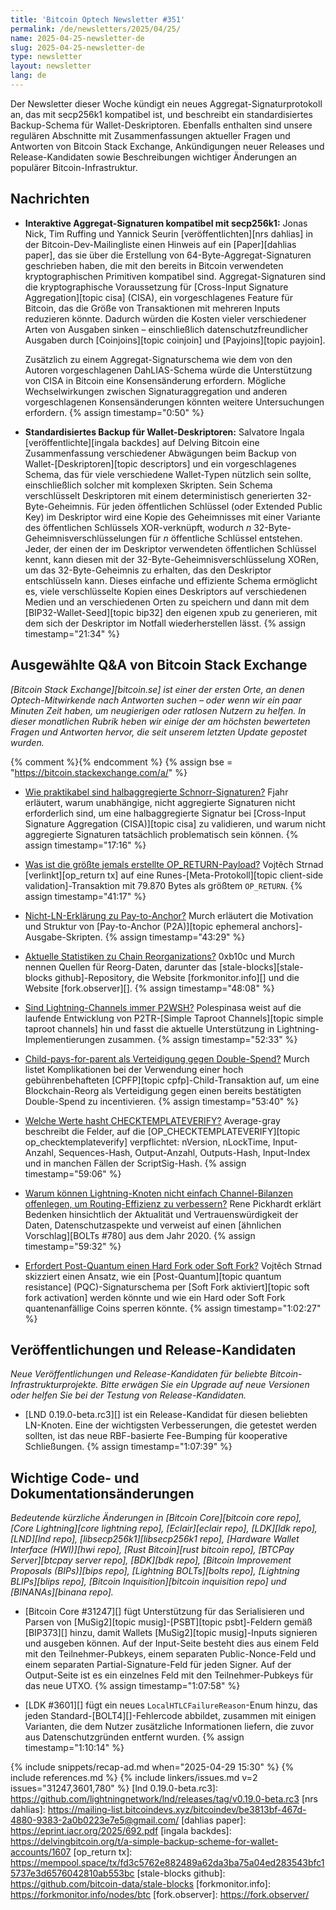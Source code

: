 ```yaml
---
title: 'Bitcoin Optech Newsletter #351'
permalink: /de/newsletters/2025/04/25/
name: 2025-04-25-newsletter-de
slug: 2025-04-25-newsletter-de
type: newsletter
layout: newsletter
lang: de
---
```

Der Newsletter dieser Woche kündigt ein neues Aggregat-Signaturprotokoll an, das mit secp256k1 kompatibel ist, und beschreibt ein standardisiertes Backup-Schema für Wallet-Deskriptoren. Ebenfalls enthalten sind unsere regulären Abschnitte mit Zusammenfassungen aktueller Fragen und Antworten von Bitcoin Stack Exchange, Ankündigungen neuer Releases und Release-Kandidaten sowie Beschreibungen wichtiger Änderungen an populärer Bitcoin-Infrastruktur.

## Nachrichten

- **Interaktive Aggregat-Signaturen kompatibel mit secp256k1:** Jonas Nick, Tim Ruffing und Yannick Seurin [veröffentlichten][nrs dahlias] in der Bitcoin-Dev-Mailingliste einen Hinweis auf ein [Paper][dahlias paper], das sie über die Erstellung von 64-Byte-Aggregat-Signaturen geschrieben haben, die mit den bereits in Bitcoin verwendeten kryptographischen Primitiven kompatibel sind. Aggregat-Signaturen sind die kryptographische Voraussetzung für [Cross-Input Signature Aggregation][topic cisa] (CISA), ein vorgeschlagenes Feature für Bitcoin, das die Größe von Transaktionen mit mehreren Inputs reduzieren könnte. Dadurch würden die Kosten vieler verschiedener Arten von Ausgaben sinken – einschließlich datenschutzfreundlicher Ausgaben durch [Coinjoins][topic coinjoin] und [Payjoins][topic payjoin].

  Zusätzlich zu einem Aggregat-Signaturschema wie dem von den Autoren vorgeschlagenen DahLIAS-Schema würde die Unterstützung von CISA in Bitcoin eine Konsensänderung erfordern. Mögliche Wechselwirkungen zwischen Signaturaggregation und anderen vorgeschlagenen Konsensänderungen könnten weitere Untersuchungen erfordern. {% assign timestamp="0:50" %}

- **Standardisiertes Backup für Wallet-Deskriptoren:** Salvatore Ingala [veröffentlichte][ingala backdes] auf Delving Bitcoin eine Zusammenfassung verschiedener Abwägungen beim Backup von Wallet-[Deskriptoren][topic descriptors] und ein vorgeschlagenes Schema, das für viele verschiedene Wallet-Typen nützlich sein sollte, einschließlich solcher mit komplexen Skripten. Sein Schema verschlüsselt Deskriptoren mit einem deterministisch generierten 32-Byte-Geheimnis. Für jeden öffentlichen Schlüssel (oder Extended Public Key) im Deskriptor wird eine Kopie des Geheimnisses mit einer Variante des öffentlichen Schlüssels XOR-verknüpft, wodurch _n_ 32-Byte-Geheimnisverschlüsselungen für _n_ öffentliche Schlüssel entstehen. Jeder, der einen der im Deskriptor verwendeten öffentlichen Schlüssel kennt, kann diesen mit der 32-Byte-Geheimnisverschlüsselung XORen, um das 32-Byte-Geheimnis zu erhalten, das den Deskriptor entschlüsseln kann. Dieses einfache und effiziente Schema ermöglicht es, viele verschlüsselte Kopien eines Deskriptors auf verschiedenen Medien und an verschiedenen Orten zu speichern und dann mit dem [BIP32-Wallet-Seed][topic bip32] den eigenen xpub zu generieren, mit dem sich der Deskriptor im Notfall wiederherstellen lässt. {% assign timestamp="21:34" %}

## Ausgewählte Q&A von Bitcoin Stack Exchange

*[Bitcoin Stack Exchange][bitcoin.se] ist einer der ersten Orte, an denen Optech-Mitwirkende nach Antworten suchen – oder wenn wir ein paar Minuten Zeit haben, um neugierigen oder ratlosen Nutzern zu helfen. In dieser monatlichen Rubrik heben wir einige der am höchsten bewerteten Fragen und Antworten hervor, die seit unserem letzten Update gepostet wurden.*

{% comment %}<!-- https://bitcoin.stackexchange.com/search?tab=votes&q=created%3a1m..%20is%3aanswer -->{% endcomment %}
{% assign bse = "https://bitcoin.stackexchange.com/a/" %}

- [Wie praktikabel sind halbaggregierte Schnorr-Signaturen?]({{bse}}125982)
  Fjahr erläutert, warum unabhängige, nicht aggregierte Signaturen nicht erforderlich sind, um eine halbaggregierte Signatur bei [Cross-Input Signature Aggregation (CISA)][topic cisa] zu validieren, und warum nicht aggregierte Signaturen tatsächlich problematisch sein können. {% assign timestamp="17:16" %}

- [Was ist die größte jemals erstellte OP_RETURN-Payload?]({{bse}}126131)
  Vojtěch Strnad [verlinkt][op_return tx] auf eine Runes-[Meta-Protokoll][topic client-side validation]-Transaktion mit 79.870 Bytes als größtem `OP_RETURN`. {% assign timestamp="41:17" %}

- [Nicht-LN-Erklärung zu Pay-to-Anchor?]({{bse}}126098)
  Murch erläutert die Motivation und Struktur von [Pay-to-Anchor (P2A)][topic ephemeral anchors]-Ausgabe-Skripten. {% assign timestamp="43:29" %}

- [Aktuelle Statistiken zu Chain Reorganizations?]({{bse}}126019)
  0xb10c und Murch nennen Quellen für Reorg-Daten, darunter das [stale-blocks][stale-blocks github]-Repository, die Website [forkmonitor.info][] und die Website [fork.observer][]. {% assign timestamp="48:08" %}

- [Sind Lightning-Channels immer P2WSH?]({{bse}}125967)
  Polespinasa weist auf die laufende Entwicklung von P2TR-[Simple Taproot Channels][topic simple taproot channels] hin und fasst die aktuelle Unterstützung in Lightning-Implementierungen zusammen. {% assign timestamp="52:33" %}

- [Child-pays-for-parent als Verteidigung gegen Double-Spend?]({{bse}}126056)
  Murch listet Komplikationen bei der Verwendung einer hoch gebührenbehafteten [CPFP][topic cpfp]-Child-Transaktion auf, um eine Blockchain-Reorg als Verteidigung gegen einen bereits bestätigten Double-Spend zu incentivieren. {% assign timestamp="53:40" %}

- [Welche Werte hasht CHECKTEMPLATEVERIFY?]({{bse}}126133)
  Average-gray beschreibt die Felder, auf die [OP_CHECKTEMPLATEVERIFY][topic op_checktemplateverify] verpflichtet: nVersion, nLockTime, Input-Anzahl, Sequences-Hash, Output-Anzahl, Outputs-Hash, Input-Index und in manchen Fällen der ScriptSig-Hash. {% assign timestamp="59:06" %}

- [Warum können Lightning-Knoten nicht einfach Channel-Bilanzen offenlegen, um Routing-Effizienz zu verbessern?]({{bse}}125985)
  Rene Pickhardt erklärt Bedenken hinsichtlich der Aktualität und Vertrauenswürdigkeit der Daten, Datenschutzaspekte und verweist auf einen [ähnlichen Vorschlag][BOLTs #780] aus dem Jahr 2020. {% assign timestamp="59:32" %}

- [Erfordert Post-Quantum einen Hard Fork oder Soft Fork?]({{bse}}126122)
  Vojtěch Strnad skizziert einen Ansatz, wie ein [Post-Quantum][topic quantum resistance] (PQC)-Signaturschema per [Soft Fork aktiviert][topic soft fork activation] werden könnte und wie ein Hard oder Soft Fork quantenanfällige Coins sperren könnte. {% assign timestamp="1:02:27" %}

## Veröffentlichungen und Release-Kandidaten

_Neue Veröffentlichungen und Release-Kandidaten für beliebte Bitcoin-Infrastrukturprojekte. Bitte erwägen Sie ein Upgrade auf neue Versionen oder helfen Sie bei der Testung von Release-Kandidaten._

- [LND 0.19.0-beta.rc3][] ist ein Release-Kandidat für diesen beliebten LN-Knoten. Eine der wichtigsten Verbesserungen, die getestet werden sollten, ist das neue RBF-basierte Fee-Bumping für kooperative Schließungen. {% assign timestamp="1:07:39" %}

## Wichtige Code- und Dokumentationsänderungen

_Bedeutende kürzliche Änderungen in [Bitcoin Core][bitcoin core repo], [Core Lightning][core lightning repo], [Eclair][eclair repo], [LDK][ldk repo], [LND][lnd repo], [libsecp256k1][libsecp256k1 repo], [Hardware Wallet Interface (HWI)][hwi repo], [Rust Bitcoin][rust bitcoin repo], [BTCPay Server][btcpay server repo], [BDK][bdk repo], [Bitcoin Improvement Proposals (BIPs)][bips repo], [Lightning BOLTs][bolts repo], [Lightning BLIPs][blips repo], [Bitcoin Inquisition][bitcoin inquisition repo] und [BINANAs][binana repo]._

- [Bitcoin Core #31247][] fügt Unterstützung für das Serialisieren und Parsen von [MuSig2][topic musig]-[PSBT][topic psbt]-Feldern gemäß [BIP373][] hinzu, damit Wallets [MuSig2][topic musig]-Inputs signieren und ausgeben können. Auf der Input-Seite besteht dies aus einem Feld mit den Teilnehmer-Pubkeys, einem separaten Public-Nonce-Feld und einem separaten Partial-Signature-Feld für jeden Signer. Auf der Output-Seite ist es ein einzelnes Feld mit den Teilnehmer-Pubkeys für das neue UTXO. {% assign timestamp="1:07:58" %}

- [LDK #3601][] fügt ein neues `LocalHTLCFailureReason`-Enum hinzu, das jeden Standard-[BOLT4][]-Fehlercode abbildet, zusammen mit einigen Varianten, die dem Nutzer zusätzliche Informationen liefern, die zuvor aus Datenschutzgründen entfernt wurden. {% assign timestamp="1:10:14" %}

{% include snippets/recap-ad.md when="2025-04-29 15:30" %}
{% include references.md %}
{% include linkers/issues.md v=2 issues="31247,3601,780" %}
[lnd 0.19.0-beta.rc3]: https://github.com/lightningnetwork/lnd/releases/tag/v0.19.0-beta.rc3
[nrs dahlias]: https://mailing-list.bitcoindevs.xyz/bitcoindev/be3813bf-467d-4880-9383-2a0b0223e7e5@gmail.com/
[dahlias paper]: https://eprint.iacr.org/2025/692.pdf
[ingala backdes]: https://delvingbitcoin.org/t/a-simple-backup-scheme-for-wallet-accounts/1607
[op_return tx]: https://mempool.space/tx/fd3c5762e882489a62da3ba75a04ed283543bfc15737e3d6576042810ab553bc
[stale-blocks github]: https://github.com/bitcoin-data/stale-blocks
[forkmonitor.info]: https://forkmonitor.info/nodes/btc
[fork.observer]: https://fork.observer/
